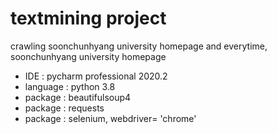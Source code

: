 # textmining project 
crawling soonchunhyang university homepage and everytime, soonchunhyang university homepage



- IDE : pycharm professional 2020.2
- language : python 3.8
- package : beautifulsoup4 
- package : requests 
- package : selenium, webdriver= 'chrome'
